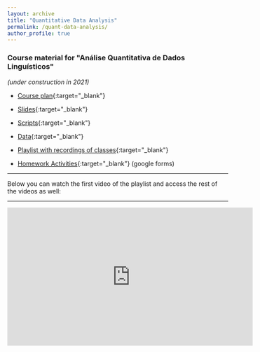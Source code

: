```yaml
---
layout: archive
title: "Quantitative Data Analysis"
permalink: /quant-data-analysis/
author_profile: true
---
```


### Course material for "Análise Quantitativa de Dados Linguísticos"

*(under construction in 2021)*

- [Course plan](http://ronaldolimajr.github.io/files/analiseQuantDadosLing_programa_2021_2.pdf){:target="_blank"}

- [Slides](https://github.com/ronaldolimajr/quantitative-data-analysis/tree/main/slides){:target="_blank"}

- [Scripts](https://github.com/ronaldolimajr/quantitative-data-analysis/tree/main/scripts){:target="_blank"}

- [Data](https://github.com/ronaldolimajr/quantitative-data-analysis/tree/main/data){:target="_blank"}

- [Playlist with recordings of classes](https://youtube.com/playlist?list=PLzkA7H-mNfYhdbUe1e0FMpJDdLj1585zq){:target="_blank"}


- [Homework Activities](https://drive.google.com/drive/folders/1_GCqQwWAmzcB2HY5nAOBsY-J-Y7SMwc-?usp=sharing){:target="_blank"} (google forms)

---

Below you can watch the first video of the playlist and access the rest of the videos as well:

---

<iframe width="560" height="315" src="https://www.youtube.com/embed/videoseries?list=PLzkA7H-mNfYhdbUe1e0FMpJDdLj1585zq" title="YouTube video player" frameborder="0" allow="accelerometer; autoplay; clipboard-write; encrypted-media; gyroscope; picture-in-picture" allowfullscreen></iframe>